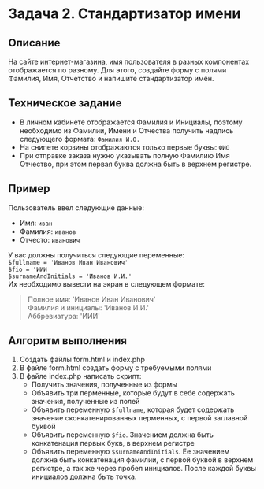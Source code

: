 # Задача 2. Стандартизатор имени

## Описание
На сайте интернет-магазина, имя пользователя в разных компонентах отображается по разному.
Для этого, создайте форму с полями Фамилия, Имя, Отчетство и напишите стандартизатор имён.

## Техническое задание

* В личном кабинете отображается Фамилия и Инициалы, поэтому 
необходимо из Фамилии, Имени и Отчества получить надпись следующего формата: `Фамилия И.О.`
* На снипете корзины отображаются только первые буквы: `ФИО`
* При отправке заказа нужно указывать полную Фамилию Имя Отчество, при этом первая буква должна быть в верхнем регистре.

## Пример
Пользователь ввел следующие данные:
- Имя: `иван`
- Фамилия: `иванов`
- Отчесто: `иванович`

У вас должны получиться следующие переменные: \
`$fullname = 'Иванов Иван Иванович'`\
`$fio = 'ИИИ`\
`$surnameAndInitials = 'Иванов И.И.'`\
Их необходимо вывести на экран в следующем формате:
> Полное имя: 'Иванов Иван Иванович' \
> Фамилия и инициалы: 'Иванов И.И.' \
> Аббревиатура: 'ИИИ'

## Алгоритм выполнения
1. Создать файлы form.html и index.php
2. В файле form.html создать форму с требуемыми полями
3. В файле index.php написать скрипт:
    * Получить значения, полученные из формы
    * Объявить три перменные, которые будут в себе содержать значения, полученные из полей
    * Объявить переменную `$fullname`, которая будет содержать значение сконкатенированных перменных,
        с первой заглавной буквой
    * Объявить переменную `$fio`. Значением должна быть конкатенация первых букв, в верхнем регистре
    * Объявить переменную `$surnameAndInitials`. Ее значением должна быть конкатенация фамилии,
     с первой буквой в верхнем регистре, а так же через пробел инициалов. После каждой буквы инициалов должна быть точка.